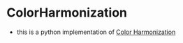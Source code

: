 # ColorHarmonization

- this is a python implementation of [Color Harmonization](https://igl.ethz.ch/projects/color-harmonization/harmonization.pdf)